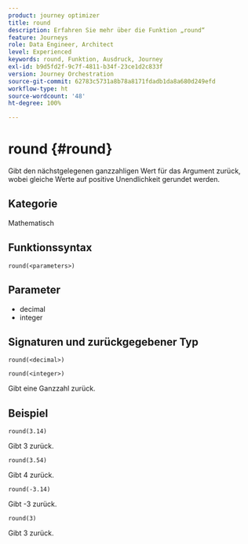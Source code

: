 ```yaml
---
product: journey optimizer
title: round
description: Erfahren Sie mehr über die Funktion „round“
feature: Journeys
role: Data Engineer, Architect
level: Experienced
keywords: round, Funktion, Ausdruck, Journey
exl-id: b9d5fd2f-9c7f-4811-b34f-23ce1d2c833f
version: Journey Orchestration
source-git-commit: 62783c5731a8b78a8171fdadb1da8a680d249efd
workflow-type: ht
source-wordcount: '48'
ht-degree: 100%

---
```


# round {#round}

Gibt den nächstgelegenen ganzzahligen Wert für das Argument zurück, wobei gleiche Werte auf positive Unendlichkeit gerundet werden.

## Kategorie

Mathematisch

## Funktionssyntax

`round(<parameters>)`

## Parameter

* decimal
* integer

## Signaturen und zurückgegebener Typ

`round(<decimal>)`

`round(<integer>)`

Gibt eine Ganzzahl zurück.

## Beispiel

`round(3.14)`

Gibt 3 zurück.

`round(3.54)`

Gibt 4 zurück.

`round(-3.14)`

Gibt -3 zurück.

`round(3)`

Gibt 3 zurück.
